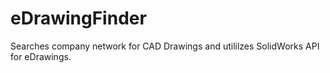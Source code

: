 # eDrawingFinder
Searches company network for CAD Drawings and utililzes SolidWorks API for eDrawings.
